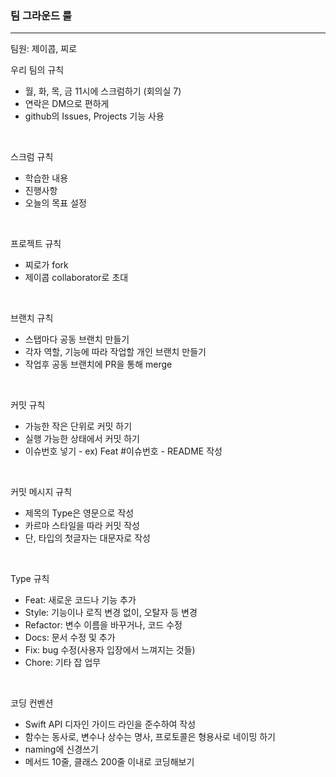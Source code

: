 ### 팀 그라운드 룰 
---

팀원: 제이콥, 찌로
<br/>
 
우리 팀의 규칙
- 월, 화, 목, 금 11시에 스크럼하기 (회의실 7)
- 연락은 DM으로 편하게
- github의 Issues, Projects 기능 사용
<br/>

스크럼 규칙
- 학습한 내용
- 진행사항
- 오늘의 목표 설정
<br/>
 
프로젝트 규칙
- 찌로가 fork
- 제이콥 collaborator로 초대
<br/>

브랜치 규칙
 - 스탭마다 공동 브랜치 만들기
 - 각자 역할, 기능에 따라 작업할 개인 브랜치 만들기
 - 작업후 공동 브랜치에 PR을 통해 merge
<br/>
 
  커밋 규칙
 - 가능한 작은 단위로 커밋 하기 
 - 실행 가능한 상태에서 커밋 하기
 - 이슈번호 넣기 - ex) Feat #이슈번호 - README 작성
<br/>
 
커밋 메시지 규칙
 - 제목의 Type은 영문으로 작성
 - 카르마 스타일을 따라 커밋 작성
 - 단, 타입의 첫글자는 대문자로 작성
<br/>
 
Type 규칙
 - Feat: 새로운 코드나 기능 추가
 - Style: 기능이나 로직 변경 없이, 오탈자 등 변경
 - Refactor: 변수 이름을 바꾸거나, 코드 수정
 - Docs: 문서 수정 및 추가
 - Fix: bug 수정(사용자 입장에서 느껴지는 것들)
 - Chore: 기타 잡 업무
<br/>
  
코딩 컨벤션
 - Swift API 디자인 가이드 라인을 준수하여 작성
 - 함수는 동사로, 변수나 상수는 명사, 프로토콜은 형용사로 네이밍 하기
 - naming에 신경쓰기
 - 메서드 10줄, 클래스 200줄 이내로 코딩해보기
